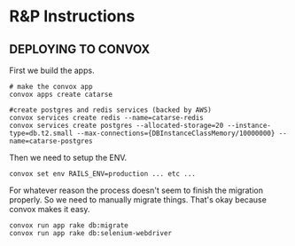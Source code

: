 # R&P Instructions

## DEPLOYING TO CONVOX
First we build the apps.

```
# make the convox app
convox apps create catarse

#create postgres and redis services (backed by AWS)
convox services create redis --name=catarse-redis
convox services create postgres --allocated-storage=20 --instance-type=db.t2.small --max-connections={DBInstanceClassMemory/10000000} --name=catarse-postgres

```

Then we need to setup the ENV.

```
convox set env RAILS_ENV=production ... etc ...
```

For whatever reason the process doesn't seem to finish the migration properly.
So we need to manually migrate things. That's okay because convox makes it easy.

```
convox run app rake db:migrate
convox run app rake db:selenium-webdriver
```
